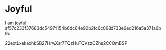 # Joyful

I am joyful: af57c233f37683dc54974154b6dc64e90b2fc6c068d733e6ed216a5a371a6b9c


22extLxekaxhkSB27HrwXsr7TQzHuTQVzzCZhs2CCQmBSP